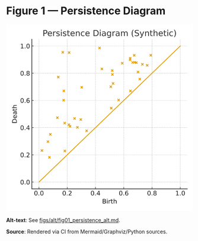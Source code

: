 # Figure 1 — Persistence Diagram

![Figure 1](../figs/svg/figure1.svg)

**Alt-text**: See [figs/alt/fig01_persistence_alt.md](../figs/alt/fig01_persistence_alt.md).

**Source**: Rendered via CI from Mermaid/Graphviz/Python sources.
